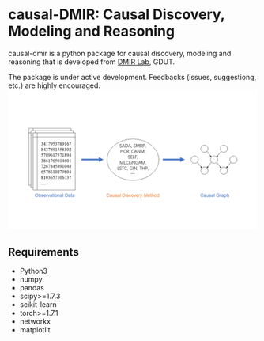 # causal-DMIR: Causal Discovery, Modeling and Reasoning 

causal-dmir is a python package for causal discovery, modeling and reasoning that is developed from [DMIR Lab](https://dmir.gdut.edu.cn/), GDUT. 

The package is under active development. Feedbacks (issues, suggestiong, etc.) are highly encouraged.
![causal-discovery](https://github.com/DMIRLAB-Group/CDMIR/blob/main/images/causal-discovery.png)

## Requirements

- Python3
- numpy
- pandas
- scipy>=1.7.3
- scikit-learn
- torch>=1.7.1
- networkx
- matplotlit

